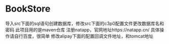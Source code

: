 # BookStore
导入src下面的sql语句创建数据库，修改src下面的c3p0配置文件更改数据库名和密码
此项目用的是maven仓库
注册natapp，官网地址https://natapp.cn/
具体操作请自行百度，很简单
修改alipay下面的配置回调文件地址，和tomcat地址
